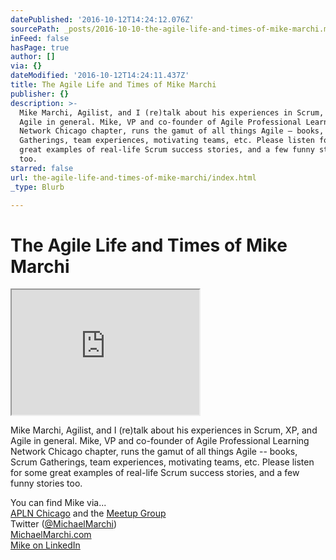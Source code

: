 ```yaml
---
datePublished: '2016-10-12T14:24:12.076Z'
sourcePath: _posts/2016-10-10-the-agile-life-and-times-of-mike-marchi.md
inFeed: false
hasPage: true
author: []
via: {}
dateModified: '2016-10-12T14:24:11.437Z'
title: The Agile Life and Times of Mike Marchi
publisher: {}
description: >-
  Mike Marchi, Agilist, and I (re)talk about his experiences in Scrum, XP, and
  Agile in general. Mike, VP and co-founder of Agile Professional Learning
  Network Chicago chapter, runs the gamut of all things Agile – books, Scrum
  Gatherings, team experiences, motivating teams, etc. Please listen for some
  great examples of real-life Scrum success stories, and a few funny stories
  too.
starred: false
url: the-agile-life-and-times-of-mike-marchi/index.html
_type: Blurb

---
```

# The Agile Life and Times of Mike Marchi

<iframe src="https://the-grid.github.io/ed-userhtml/?g=eJxlUMtuwzAM-xXDwI6p0m3tgKHprxR-qI1QWQpsB1n29XPaW3ejSIGkdKJrdglNqSvjYL3miPnbiApaU3IYLMBYEx-6id2Kecfkyyq7oAkweYyAExWNCBTh4_B17PefMCLdxgrvfQ8LxTrCsaE6YkIo1Ul0OXaJhMDNtQX9VBBt-py8OGJYsTyULXFTpoysLm5Q9OJic6SyTZEyhkoq4F24L822sV1wYUSoeUaw5lllsK2LNY8yg933_Vs7LmRlJrkNVtQa45h1uc7MTUAUs6C_U31lk_6-Uvpvp7ww5xM833z-A76PhVU" height="200" style=""></iframe>

Mike Marchi, Agilist, and I (re)talk about his experiences in Scrum, XP, and Agile in general. Mike, VP and co-founder of Agile Professional Learning Network Chicago chapter, runs the gamut of all things Agile -- books, Scrum Gatherings, team experiences, motivating teams, etc. Please listen for some great examples of real-life Scrum success stories, and a few funny stories too.

You can find Mike via...  
[APLN Chicago][0] and the [Meetup Group][1]  
Twitter ([@MichaelMarchi][2])  
[MichaelMarchi.com][3]  
[Mike on LinkedIn][4]

[0]: http://aplnchicago.org/
[1]: http://www.meetup.com/apln-chicago
[2]: https://twitter.com/michaelmarchi
[3]: http://michaelmarchi.com/
[4]: https://www.linkedin.com/profile/view?id=12940169